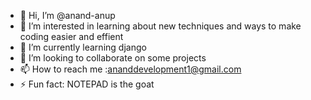 - 👋 Hi, I’m @anand-anup
- 👀 I’m interested in learning about new techniques and ways to make coding easier and effient
- 🌱 I’m currently learning django
- 💞️ I’m looking to collaborate on some projects
- 📫 How to reach me :ananddevelopment1@gmail.com  
- ⚡ Fun fact: NOTEPAD is the goat

<!---
anand-anup/anand-anup is a ✨ special ✨ repository because its `README.md` (this file) appears on your GitHub profile.
You can click the Preview link to take a look at your changes.
--->
